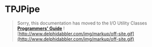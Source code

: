 <a href='Hidden comment: 
$Rev$
$Date$
'></a>

# TPJPipe #

> Sorry, this documentation has moved to the I/O Utility Classes **[Programmers' Guide](http://wiki.delphidabbler.com/index.php/Docs/TPJPipe)** ![http://www.delphidabbler.com/img/markup/off-site.gif](http://www.delphidabbler.com/img/markup/off-site.gif)
